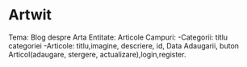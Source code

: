 # Artwit

Tema: Blog despre Arta
  Entitate: Articole
Campuri:
  -Categorii: titlu categoriei
  -Articole: titlu,imagine, descriere, id, Data Adaugarii, buton Articol(adaugare, stergere, actualizare),login,register.
